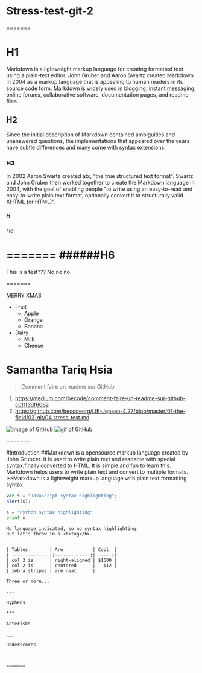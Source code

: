 
# Stress-test-git-2


=======


# H1
Markdown is a lightweight markup language for creating formatted text using a plain-text editor. John Gruber and Aaron Swartz created Markdown in 2004 as a markup language that is appealing to human readers in its source code form. Markdown is widely used in blogging, instant messaging, online forums, collaborative software, documentation pages, and readme files. 
## H2
Since the initial description of Markdown contained ambiguities and unanswered questions, the implementations that appeared over the years have subtle differences and many come with syntax extensions. 
### H3
In 2002 Aaron Swartz created atx, "the true structured text format". Swartz and John Gruber then worked together to create the Markdown language in 2004, with the goal of enabling people "to write using an easy-to-read and easy-to-write plain text format, optionally convert it to structurally valid XHTML (or HTML)".
##### H
###### H6


=======
######H6
=======

This is a test???
No no no

=======

MERRY XMAS



* Fruit
  * Apple
  * Orange
  * Banana
* Dairy
  * Milk
  * Cheese

Samantha Tariq Hsia
=======


> Comment faire un readme sur GitHub
1. https://medium.com/becode/comment-faire-un-readme-sur-github-cc11f3df606a
2. https://github.com/becodeorg/LIE-Jepsen-4.27/blob/master/01-the-field/02-git/04.stress-test.md

![Image of GitHub](https://cdn0.tnwcdn.com/wp-content/blogs.dir/1/files/2018/03/GitHub-brave-hed-796x418.jpg)
![gif of GitHub](https://hackernoon.com/hn-images/1*zm5NLjdhGd3VVTA2u-xEPg.gif)

=======

#Introduction
##Markdown is a opensource markup language created by John Grubcer. It is used to write plain text and readable with special syntax,finally converted to HTML. It is simple and fun to learn this. Markdown helps users to write plain text and convert to multiple formats. >>Markdown is a lightweight markup language with plain text formatting syntax.

<script type="text/javascript">
    alert("Hello!");
</script>

```javascript
var s = "JavaScript syntax highlighting";
alert(s);
```
 
```python
s = "Python syntax highlighting"
print s
```
 
```
No language indicated, so no syntax highlighting. 
But let's throw in a <b>tag</b>.


| Tables        | Are           | Cool  |
| ------------- |:-------------:| -----:|
| col 3 is      | right-aligned | $1600 |
| col 2 is      | centered      |   $12 |
| zebra stripes | are neat      |    

Three or more...

---

Hyphens

***

Asterisks

___

Underscores



=======


